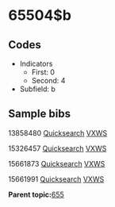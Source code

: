 # 65504$b

## Codes

-   Indicators
    -   First: 0
    -   Second: 4
-   Subfield: b

## Sample bibs

13858480 [Quicksearch](https://search.library.yale.edu/catalog/13858480) [VXWS](http://prodorbis.library.yale.edu:7014/vxws/GetHoldingsService?bibId=13858480)

15326457 [Quicksearch](https://search.library.yale.edu/catalog/15326457) [VXWS](http://prodorbis.library.yale.edu:7014/vxws/GetHoldingsService?bibId=15326457)

15661873 [Quicksearch](https://search.library.yale.edu/catalog/15661873) [VXWS](http://prodorbis.library.yale.edu:7014/vxws/GetHoldingsService?bibId=15661873)

15661991 [Quicksearch](https://search.library.yale.edu/catalog/15661991) [VXWS](http://prodorbis.library.yale.edu:7014/vxws/GetHoldingsService?bibId=15661991)

**Parent topic:**[655](../../tags/655/655.md)

